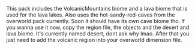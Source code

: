 This pack includes the VolcanicMountains biome and a lava biome that is used for the lava lakes. Also uses the hot-sandy-red-caves from the overworld pack currently. Soon it should have its own cave biome tho. If you wanna use it now, copy the region file, the objects and the desert and lava biome. It's currently named desert, dont ask why lmao. After that you just need to add the volcanic region into your overworld dimension file.
